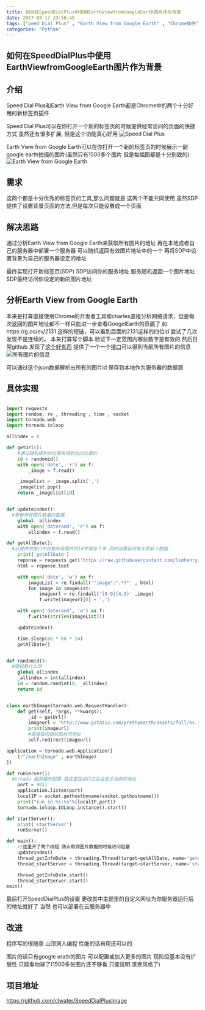 ```yaml
---
title: 如何在SpeedDialPlus中使用EarthViewfromGoogleEarth图片作为背景
date: 2017-05-17 23:56:45
tags: ["peed Dial Plus" , "Earth View from Google Earth" , "Chrome插件" , "Python"]
categories: "Python"
---
```


## 如何在SpeedDialPlus中使用EarthViewfromGoogleEarth图片作为背景

## 介绍
Speed Dial Plus和Earth View from Google Earth都是Chrome中的两个十分好用的新标签页插件

Speed Dial Plus可以在你打开一个新的标签页的时候提供经常访问的页面的快捷方式 虽然还有很多扩展, 但是这个功能真心好用
![Speed Dial Plus](http://ooymoxvz4.bkt.clouddn.com/17-5-18/39416953-file_1495036928867_860e.png)
<!--more-->
Earth View from Google Earth可以在你打开一个新的标签页的时候展示一副google earth拍摄的图片(虽然只有1500多个图片 但是每幅图都是十分别致的)
![Earth View from Google Earth](http://ooymoxvz4.bkt.clouddn.com/17-5-18/62579920-file_1495037085098_d853.png)


## 需求
这两个都是十分优秀的标签页的工具,那么问题就是 这两个不能共同使用 虽然SDP提供了设置背景页面的方法,但是每次只能设置成一个页面

## 解决思路
通过分析Earth View from Google Earth来获取所有图片的地址 再在本地或者自己的服务器中部署一个服务器 可以随机返回有效图片地址中的一个 再将SDP中设置背景为自己的服务器设定的地址

最终实现打开新标签页(SDP) SDP访问你的服务地址 服务随机返回一个图片地址 SDP最终访问你设定的新的图片地址

## 分析Earth View from Google Earth
本来是打算直接使用Chrome的开发者工具和charles直接分析网络请求，但是每次返回的图片地址都不一样只能进一步查看GoogelEarth的页面了
如https://g.co/ev/2131 这样的短链，可以看到后面的2131这样的四位id 尝试了几次发现不是连续的。  本来打算写个脚本 验证下一定范围内哪些数字是有效的
然后日常github 发现了[这个好东西](https://github.com/limhenry/earthview) 提供了一个一个[接口](https://raw.githubusercontent.com/limhenry/earthview/master/earthview.json)可以得到当前所有图片的信息
![所有图片的信息](http://ooymoxvz4.bkt.clouddn.com/17-5-18/11845916-file_1495088848235_6c3c.png)

可以通过这个json数据解析出所有的图片id  保存到本地作为服务器的数据源

## 具体实现
```Python

import requests
import random, re , threading , time , socket
import tornado.web
import tornado.ioloop

allindex = 0

def getUrl():
    #通过随机得到的位置来得到对应位置的
    id = randomid()
    with open('date', 'r') as f:
        _image = f.read()

    _imagelist = _image.split(',')
    _imagelist.pop()
    return _imagelist[id]


def updateindex():
  #更新所有图片数量的数据
    global  allindex
    with open('daterand', 'r') as f:
        allindex = f.read()

def getAllDate():
  #从提供的接口中获取所有图片的id并保存下来 同时设置延时每天更新下数据
    print('getAllDate')
    reponse = requests.get('https://raw.githubusercontent.com/limhenry/earthview/master/earthview.json')
    html = reponse.text

    with open('date', 'w') as f:
        imageList = re.findall('"image":".*?"' , html)
        for image in imageList:
            imageurl = re.findall('[0-9]{4,5}' ,image)
            f.write(imageurl[0] + ',')

    with open('daterand', 'w') as f:
        f.write(str(len(imageList)))

    updateindex()

    time.sleep(60 * 60 * 24)
    getAllDate()


def randomid():
  #随机数什么的
    global allindex
    _allindex = int(allindex)
    id = random.randint(0, _allindex)
    return id


class earthImage(tornado.web.RequestHandler):
    def get(self, *args, **kwargs):
        _id = getUrl()
        imageurl = 'http://www.gstatic.com/prettyearth/assets/full/%s.jpg'%(_id)
        print(imageurl)
        #直接指向随机图片的地址
        self.redirect(imageurl)

application = tornado.web.Application([
    (r"/earthImage" , earthImage)
])

def runServer():
  #trnado 服务器的配置 我这里在运行之后会显示当前的地址
    port = 9011
    application.listen(port)
    localIP = socket.gethostbyname(socket.gethostname())
    print("run in %s:%s"%(localIP,port))
    tornado.ioloop.IOLoop.instance().start()

def startServer():
    print('startServer')
    runServer()

def main():
    //这里开了两个线程 防止取得图片数据的时候访问阻塞
    updateindex()
    thread_getInfoDate = threading.Thread(target=getAllDate, name='getAllDate')
    thread_startServer = threading.Thread(target=startServer, name='startServer')

    thread_getInfoDate.start()
    thread_startServer.start()
main()
```

最后打开SpeedDialPlus的设置 更改其中主题里的自定义网址为你服务器运行后的地址就好了 当然 也可以部署在云服务器中

## 改进
程序写的很随意 山顶洞人编程 性能的话自用还可以的

图片的话只有google erath的图片 可以配置或加入更多的图片 现阶段基本没有扩展性 只能看地球了(1500多张图片还不够看 只能说明 该换风格了)

## 项目地址

https://github.com/clwater/SpeedDialPlusImage
